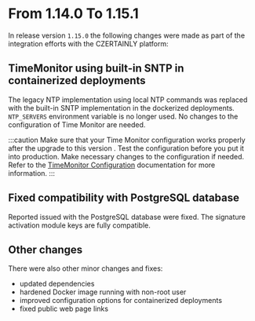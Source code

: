 # From 1.14.0 To 1.15.1

In release version `1.15.0` the following changes were made as part of the integration efforts with the CZERTAINLY platform:

## TimeMonitor using built-in SNTP in containerized deployments

The legacy NTP implementation using local NTP commands was replaced with the built-in SNTP implementation in the dockerized deployments.
`NTP_SERVERS` environment variable is no longer used.
No changes to the configuration of Time Monitor are needed.

:::caution
Make sure that your Time Monitor configuration works properly after the upgrade to this version . Test the configuration before you put it into production. Make necessary changes to the configuration if needed. Refer to the [TimeMonitor Configuration](https://doc.primekey.com/signserver/signserver-reference/signserver-timemonitor-application/signserver-timemonitor-overview/timemonitor-configuration) documentation for more information.
:::

## Fixed compatibility with PostgreSQL database

Reported issued with the PostgreSQL database were fixed.
The signature activation module keys are fully compatible.

## Other changes

There were also other minor changes and fixes:
- updated dependencies
- hardened Docker image running with non-root user
- improved configuration options for containerized deployments
- fixed public web page links